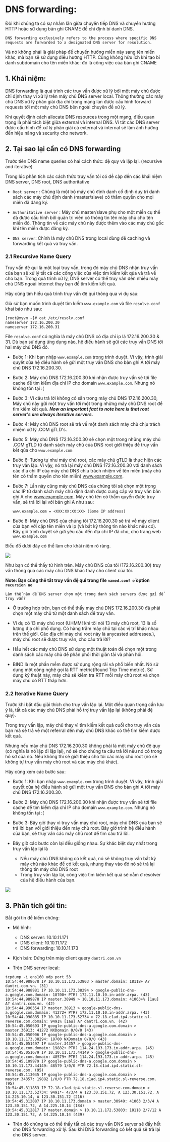 # DNS forwarding:


Đôi khi chúng ta có sự nhầm lẫn giữa chuyển tiếp DNS và chuyển hướng HTTP hoặc sử dụng bản ghi CNAME để chỉ định bí danh DNS.

```
DNS forwarding exclusively refers to the process where specific DNS requests are forwarded to a designated DNS server for resolution.
```

Và nó không phải là giải pháp để chuyển hướng miền này sang tên miền khác, mà bạn sẽ sử dụng điều hướng HTTP. Cũng không hữu ích khi tạo bí danh subdomain cho tên miền khác: đó là công việc của bản ghi CNAME

## 1. Khái niệm:

DNS forwarding là quá trình các truy vấn được xử lý bởi một máy chủ được chỉ định thay vì xử lý trên máy chủ DNS server local. Thông thường các máy chủ DNS xử lý phân giải địa chỉ trong mạng lan được cấu hình forward requests tới một máy chủ DNS bên ngoài chuyên để xử lý. 

Khi quyết định cách allocate DNS resources trong một mạng, điều quan trọng là phải tách biệt giữa external và internal DNS. Vì tất các DNS server được cấu hình để xử lý phân giải cả external và internal sẽ làm ảnh hưởng đến hiệu năng và security cho network.

## 2. Tại sao lại cần có DNS forwarding

Trước tiên DNS name queries có hai cách thức: đệ quy và lặp lại. (recursive and iterative)

Trong lúc phân tích các cách thức truy vấn tôi có đề cập đến các khái niệm DNS server, DNS root, DNS authoritative

- `Root server` : Chúng là một bộ máy chủ định danh cố định duy trì danh sách các máy chủ định danh (master/slave) có thẩm quyền cho mọi miền đã đăng ký.

- `Authoritative server` : Máy chủ master/slave phụ cho một miền cụ thể đã được cấu hình bởi quản trị viên có thông tin tên máy chủ cho tên miền đó. Thông tin về các máy chủ này được thêm vào các máy chủ gốc khi tên miền được đăng ký.

- `DNS server`: Chính là máy chủ DNS trong local dùng để caching và forwarding kết quả và truy vấn. 

### 2.1 Recursive Name Query

Truy vấn đệ qui là một loại truy vấn, trong đó máy chủ DNS nhận truy vấn của bạn sẽ xử lý tất cả các công việc của việc tìm kiếm kết qủa và trả về cho bạn. Trong quá trình xử lý, DNS server có thể truy vấn đến nhiều máy chủ DNS ngoài internet thay bạn để tìm kiếm kết quả.

Hãy cùng tìm hiểu quá trình truy vấn đệ qui thông qua ví dụ sau: 

Giả sử bạn muốn trình duyệt tìm kiếm `www.example.com` và file `resolve.conf` khai báo như sau:

```
[root@myvm ~]# cat /etc/resolv.conf
nameserver 172.16.200.30
nameserver 172.16.200.31
```

File `resolve.conf` có nghĩa là máy chủ DNS có địa chỉ ip là 172.16.200.30 & 31. Dù bạn sử dụng ứng dụng nào, hệ điều hành sẽ gửi các truy vấn DNS tới hai máy chủ DNS đó.

- Bước 1: Khi bạn nhập `www.example.com` trong trình duyệt. Vì vậy, trình giải quyết của hệ điều hành sẽ gửi một truy vấn DNS cho bản ghi A tới máy chủ DNS 172.16.200.30.

- Bước 2: Máy chủ DNS 172.16.200.30 khi nhận được truy vấn sẽ tới file cache để tìm kiếm địa chỉ IP cho domain `www.example.com`. Nhưng nó không tồn tại :(

- Bước 3: Vì câu trả lời không có sẵn trong máy chủ DNS 172.16.200.30, Máy chủ này gửi một truy vấn tới một trong những máy chủ DNS root để tìm kiếm kết quả. ***Now an important fact to note here is that root server's are always iterative servers.***

- Bước 4: Máy chủ DNS root sẽ trả về một danh sách máy chủ chịu trách nhiệm xử lý .COM gTLD's.

- Bước 5: Máy chủ DNS 172.16.200.30 sẽ chọn một trong những máy chủ .COM gTLD từ danh sách máy chủ của DNS root giới thiệu để truy vấn kết qủa cho `www.example.com`

- Bước 6: Tương tự như máy chủ root, các máy chủ gTLD là thực hiện các truy vấn lặp. Vì vậy, nó trả lại máy chủ DNS 172.16.200.30 với danh sách các địa chỉ IP của máy chủ DNS chịu trách nhiệm về tên miền (máy chủ tên có thẩm quyền cho tên miền) www.example.com.

- Bước 7: Lần này cũng máy chủ DNS của chúng tôi sẽ chọn một trong các IP từ danh sách máy chủ định danh được cung cấp và truy vấn bản ghi A cho www.example.com. Máy chủ tên có thẩm quyền được truy vấn, sẽ trả lời lại với bản ghi A như sau:

    ```www.example.com = <XXX:XX:XX:XX> (Some IP address)```

- Bước 8: Máy chủ DNS của chúng tôi 172.16.200.30 sẽ trả về máy client của bạn với cặp tên miền và ip (và bất kỳ thông tin nào khác nếu có). Bây giờ trình duyệt sẽ gửi yêu cầu đến địa chỉ IP đã cho, cho trang web `www.example.com`

Biểu đồ dưới đây có thể làm cho khái niệm rõ ràng.

<img src="https://i.imgur.com/i07G1m7.png">

Như bạn có thể thấy từ hình trên. Máy chủ DNS của tôi (172.16.200.30) truy vấn thông qua các máy chủ DNS khác thay cho client của tôi.

**Note: Bạn cũng thể tắt truy vấn đệ qui trong file `named.conf ở` option `recursion no`**

```Làm thế nào để DNS server chọn một trong danh sách servers được gửi để truy vấn?```

- Ở trường hợp trên, bạn có thể thấy máy chủ DNS 172.16.200.30 đã phải chọn một máy chủ từ một danh sách để truy vấn.

- Ví dụ có 13 máy chủ root (UHMM! khi tôi nói 13 máy chủ root, 13 là số lượng địa chỉ phổ dụng. Có hàng trăm máy chủ tại các vị trí khác nhau trên thế giới. Các địa chỉ máy chủ root này là anycasted addresses.), máy chủ root sẽ được truy vấn, cho câu trả lời?

- Hầu hết các máy chủ DNS sử dụng một thuật toán để chọn một trong danh sách các máy chủ để phân phối thời giản tải và phản hồi.

- BIND là một phần mềm được sử dụng rộng rãi và phổ biến nhất. Nó sử dụng một công nghệ gọi là RTT metric(Round Trip Time metric). Sử dụng kỹ thuật này, máy chủ sẽ kiểm tra RTT mỗi máy chủ root và chọn máy chủ có RTT thấp hơn.

### 2.2 Iterative Name Query

Trước khi bắt đầu giải thích cho truy vấn lặp lại. Một điều quan trọng cần lưu ý là, tất cả các máy chủ DNS phải hỗ trợ truy vấn lặp lại (không phải đệ quy).

Trong truy vấn lặp, máy chủ thay vì tìm kiếm kết quả cuối cho truy vấn của bạn mà sẽ trả về một referral đến máy chủ DNS khác có thể tìm kiếm được kết quả. 

Nhưng nếu máy chủ DNS 172.16.200.30 không phải là một máy chủ đệ quy (có nghĩa là nó lặp đi lặp lại), nó sẽ cho chúng ta câu trả lời nếu nó có trong hồ sơ của nó. Nếu không thì  sẽ giới thiệu cho tôi các máy chủ root (nó sẽ không tự truy vấn máy chủ root và các máy chủ khác).

Hãy cùng xem các bước sau:

- Bước 1: Khi bạn nhập `www.example.com` trong trình duyệt. Vì vậy, trình giải quyết của hệ điều hành sẽ gửi một truy vấn DNS cho bản ghi A tới máy chủ DNS 172.16.200.30.

- Bước 2: Máy chủ DNS 172.16.200.30 khi nhận được truy vấn sẽ tới file cache để tìm kiếm địa chỉ IP cho domain `www.example.com`. Nhưng nó không tồn tại :(

- Bước 3: Bây giờ thay vì truy vấn máy chủ root, máy chủ DNS của bạn sẽ trả lời bạn với giới thiệu đến máy chủ root. Bây giờ trình hệ điều hành của bạn, sẽ truy vấn các máy chủ root để tìm câu trả lời.

- Bây giờ các bước còn lại đều giống nhau. Sự khác biệt duy nhất trong truy vấn lặp lại là

    + Nếu máy chủ DNS không có kết quả, nó sẽ không truy vấn bất kỳ máy chủ nào khác để có kết quả, nhưng thay vào đó nó sẽ trả lại thông tin máy chủ DNS root
    + Trong truy vấn lặp lại, công việc tìm kiếm kết quả sẽ nằm ở resolver của hệ điều hành của bạn. 

<img src="https://i.imgur.com/o5hxioe.png">

## 3. Phân tích gói tin:

Bắt gói tin để kiểm chứng:

- Mô hình:

    + DNS server: 10.10.11.171
    + DNS client: 10.10.11.172
    + DNS forwarding: 10.10.11.173

- Kịch bản: Đứng trên máy client query `dantri.com.vn`

- Trên DNS server local:

```
tcpdump -i ens160 udp port 53
10:54:44.988678 IP 10.10.11.172.53803 > master.domain: 18118+ A? dantri.com.vn. (31)
10:54:44.988981 IP 10.10.11.173.38294 > google-public-dns-a.google.com.domain: 18700+ PTR? 172.11.10.10.in-addr.arpa. (43)
10:54:44.989878 IP master.30949 > 10.10.11.173.domain: 41063+% [1au] A? dantri.com.vn. (42)
10:54:44.990354 IP master.36913 > google-public-dns-a.google.com.domain: 41272+ PTR? 172.11.10.10.in-addr.arpa. (43)
10:54:44.990885 IP 10.10.11.173.52734 > 72.18.c1ad.ip4.static.sl-reverse.com.domain: 9491% [1au] A? dantri.com.vn. (42)
10:54:45.050693 IP google-public-dns-a.google.com.domain > master.36913: 41272 NXDomain 0/0/0 (43)
10:54:45.050906 IP google-public-dns-a.google.com.domain > 10.10.11.173.38294: 18700 NXDomain 0/0/0 (43)
10:54:45.051497 IP master.34357 > google-public-dns-a.google.com.domain: 19882+ PTR? 114.24.193.173.in-addr.arpa. (45)
10:54:45.051679 IP 10.10.11.173.44149 > google-public-dns-a.google.com.domain: 48579+ PTR? 114.24.193.173.in-addr.arpa. (45)
10:54:45.109979 IP google-public-dns-a.google.com.domain > 10.10.11.173.44149: 48579 1/0/0 PTR 72.18.c1ad.ip4.static.sl-reverse.com. (95)
10:54:45.113045 IP google-public-dns-a.google.com.domain > master.34357: 19882 1/0/0 PTR 72.18.c1ad.ip4.static.sl-reverse.com. (95)
10:54:45.311853 IP 72.18.c1ad.ip4.static.sl-reverse.com.domain > 10.10.11.173.52734: 9491*- 4/3/4 A 123.30.151.72, A 123.30.151.72, A 14.225.10.14, A 123.30.151.72 (216)
10:54:45.312087 IP 10.10.11.173.domain > master.30949: 41063 2/3/4 A 123.30.151.72, A 14.225.10.14 (184)
10:54:45.312817 IP master.domain > 10.10.11.172.53803: 18118 2/7/12 A 123.30.151.72, A 14.225.10.14 (439)
```

- Trên đó chúng ta có thể thấy tất cả các truy vấn DNS server sẽ đẩy hết cho DNS forwarding xử lý. Sau khi DNS forwarding có kết quả sẽ trả lại cho DNS server. 
